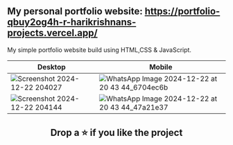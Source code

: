 ## My personal portfolio website: https://portfolio-qbuy2og4h-r-harikrishnans-projects.vercel.app/

My simple portfolio website build using HTML,CSS & JavaScript.

| Desktop | Mobile |
|--|--|
| ![Screenshot 2024-12-22 204027](https://github.com/user-attachments/assets/7ea50962-0ade-485b-bf0c-a82e39411271) | ![WhatsApp Image 2024-12-22 at 20 43 44_6704ec6b](https://github.com/user-attachments/assets/1732e79c-7c45-4940-8aa3-ba8cb7d2ddf2)
| ![Screenshot 2024-12-22 204144](https://github.com/user-attachments/assets/24e240b9-877f-4155-bbe4-ba111f88b60a) | ![WhatsApp Image 2024-12-22 at 20 43 44_47a21e37](https://github.com/user-attachments/assets/9311b5ae-27ad-4734-8233-06fecb21b606)

## <div align="center"> Drop a ⭐ if you like the project</div>
